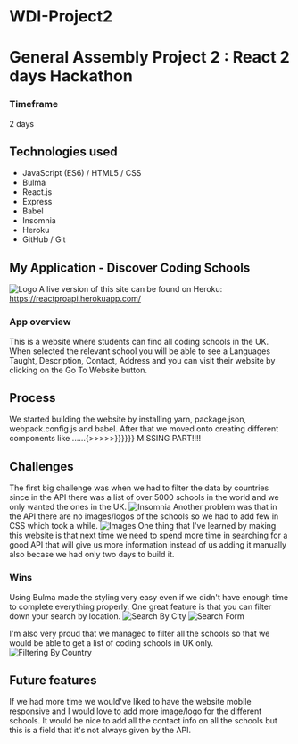 # WDI-Project2
# General Assembly Project 2 : React 2 days Hackathon

### Timeframe
2 days

## Technologies used
* JavaScript (ES6) / HTML5 / CSS
* Bulma
* React.js 
* Express
* Babel
* Insomnia
* Heroku
* GitHub / Git

## My Application - Discover Coding Schools
![Logo](https://user-images.githubusercontent.com/42389173/54768542-4a799c80-4bf7-11e9-9251-3a69bd9e8b3f.png)
A live version of this site can be found on Heroku: https://reactproapi.herokuapp.com/

### App overview
This is a website where students can find all coding schools in the UK. When selected the relevant school you will be able to see a Languages Taught, Description, Contact, Address and you can visit their website by clicking on the Go To Website button.

## Process
We started building the website by installing yarn, package.json, webpack.config.js and babel. 
After that we moved onto creating different components like ......{>>>>>}}}}}} MISSING PART!!!!

## Challenges
The first big challenge was when we had to filter the data by countries since in the API there was a list of over 5000 schools in the world and we only wanted the ones in the UK. 
![Insomnia](https://user-images.githubusercontent.com/42389173/54770094-79454200-4bfa-11e9-929e-449850b32f92.png)
Another problem was that in the API there are no images/logos of the schools so we had to add few in CSS which took a while.
![Images](https://user-images.githubusercontent.com/42389173/54770352-f1136c80-4bfa-11e9-97c8-23720567af10.png)
One thing that I've learned by making this website is that next time we need to spend more time in searching for a good API that will give us more information instead of us adding it manually also becase we had only two days to build it.

### Wins
Using Bulma made the styling very easy even if we didn't have enough time to complete everything properly. 
One great feature is that you can filter down your search by location.
![Search By City](https://user-images.githubusercontent.com/42389173/54771309-e1952300-4bfc-11e9-8373-80a779ede4f9.png)
![Search Form](https://user-images.githubusercontent.com/42389173/54771655-a3e4ca00-4bfd-11e9-908b-64b019c53478.png)

I'm also very proud that we managed to filter all the schools so that we would be able to get a list of coding schools in UK only.
![Filtering By Country](https://user-images.githubusercontent.com/42389173/54771753-d42c6880-4bfd-11e9-913f-c844b7b6d36f.png)
  

## Future features
If we had more time we would've liked to have the website mobile responsive and I would love to add more image/logo for the different schools. It would be nice to add all the contact info on all the schools but this is a field that it's not always given by the API.
